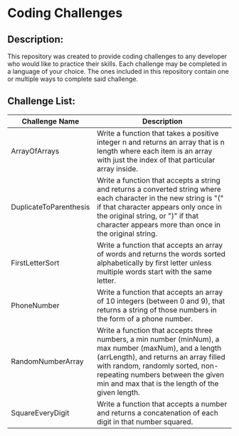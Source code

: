 # Coding Challenges

## Description:
This repository was created to provide coding challenges to any developer who would like to practice their skills. Each challenge may be completed in a language of your choice. The ones included in this repository contain one or multiple ways to complete said challenge.

## Challenge List:

| Challenge Name         | Description          |
| ---------------------- | ---------------      |
| ArrayOfArrays          | Write a function that takes a positive integer n and returns an array that is n length where each item is an array with just the index of that particular array inside. |
| DuplicateToParenthesis | Write a function that accepts a string and returns a converted string where each character in the new string is "(" if that character appears only once in the original string, or ")" if that character appears more than once in the original string.               |
| FirstLetterSort        | Write a function that accepts an array of words and returns the words sorted alphabetically by first letter unless multiple words start with the same letter.      |
| PhoneNumber            | Write a function that accepts an array of 10 integers (between 0 and 9), that returns a string of those numbers in the form of a phone number.                         |
| RandomNumberArray      | Write a function that accepts three numbers, a min number (minNum), a max number (maxNum), and a length (arrLength), and returns an array filled with random, randomly sorted, non-repeating numbers between the given min and max that is the length of the given length.                                         |
| SquareEveryDigit       | Write a function that accepts a number and returns a concatenation of each digit in that number squared.              |

